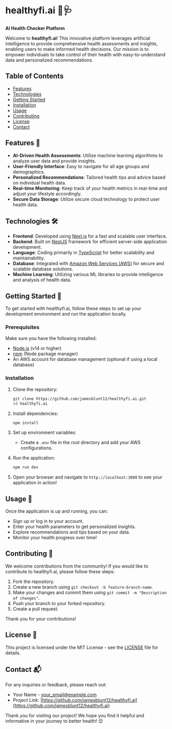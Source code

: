 
# healthyfi.ai 🤖🩺
**AI Health Checker Platform**

Welcome to **healthyfi.ai**! This innovative platform leverages artificial intelligence to provide comprehensive health assessments and insights, enabling users to make informed health decisions. Our mission is to empower individuals to take control of their health with easy-to-understand data and personalized recommendations.

## Table of Contents
- [Features](#features)
- [Technologies](#technologies)
- [Getting Started](#getting-started)
- [Installation](#installation)
- [Usage](#usage)
- [Contributing](#contributing)
- [License](#license)
- [Contact](#contact)

## Features 🌟
- **AI-Driven Health Assessments**: Utilize machine learning algorithms to analyze user data and provide insights.
- **User-Friendly Interface**: Easy to navigate for all age groups and demographics.
- **Personalized Recommendations**: Tailored health tips and advice based on individual health data.
- **Real-time Monitoring**: Keep track of your health metrics in real-time and adjust your lifestyle accordingly.
- **Secure Data Storage**: Utilize secure cloud technology to protect user health data.

## Technologies 🛠️
- **Frontend**: Developed using [Next.js](https://nextjs.org/) for a fast and scalable user interface.
- **Backend**: Built on [NestJS](https://nestjs.com/) framework for efficient server-side application development.
- **Language**: Coding primarily in [TypeScript](https://www.typescriptlang.org/) for better scalability and maintainability.
- **Database**: Integrated with [Amazon Web Services (AWS)](https://aws.amazon.com/) for secure and scalable database solutions.
- **Machine Learning**: Utilizing various ML libraries to provide intelligence and analysis of health data.

## Getting Started 🚀
To get started with healthyfi.ai, follow these steps to set up your development environment and run the application locally.

### Prerequisites
Make sure you have the following installed:
- [Node.js](https://nodejs.org/) (v14 or higher)
- [npm](https://www.npmjs.com/) (Node package manager)
- An AWS account for database management (optional if using a local database)

### Installation
1. Clone the repository:
   ```bash
   git clone https://github.com/jamesblunt12/healthyfi.ai.git
   cd healthyfi.ai
   ```

2. Install dependencies:
   ```bash
   npm install
   ```

3. Set up environment variables:
   - Create a `.env` file in the root directory and add your AWS configurations.

4. Run the application:
   ```bash
   npm run dev
   ```

5. Open your browser and navigate to `http://localhost:3000` to see your application in action!

## Usage 📖
Once the application is up and running, you can:
- Sign up or log in to your account.
- Enter your health parameters to get personalized insights.
- Explore recommendations and tips based on your data.
- Monitor your health progress over time!

## Contributing 🤝
We welcome contributions from the community! If you would like to contribute to healthyfi.ai, please follow these steps:
1. Fork the repository.
2. Create a new branch using `git checkout -b feature-branch-name`.
3. Make your changes and commit them using `git commit -m "Description of changes"`.
4. Push your branch to your forked repository.
5. Create a pull request.

Thank you for your contributions!

## License 📄
This project is licensed under the MIT License - see the [LICENSE](LICENSE) file for details.

## Contact 📬
For any inquiries or feedback, please reach out:
- Your Name - [your_email@example.com](mailto:your_email@example.com)
- Project Link: [https://github.com/jamesblunt12/healthyfi.ai](https://github.com/jamesblunt12/healthyfi.ai)

Thank you for visiting our project! We hope you find it helpful and informative in your journey to better health! 😊
```


